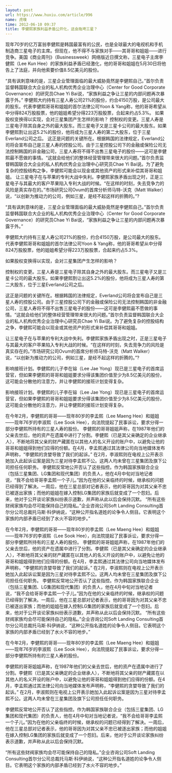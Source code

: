 ```yaml
---
layout: post
url: https://www.huxiu.com/article/996
name: 虎嗅
time: 2012-06-10 09:37
title: 李健熙家族利益矛盾公开化，这会拖垮三星？
---
```

现年70岁的亿万富翁李健熙是韩国最富有的公民，也是全球最大的电视机和手机制造商三星电子的主席。但现在，他不得不与家族对手——其哥哥和姐姐——进行竞争。美国《商业周刊》（Businessweek）网络版近日撰文称，三星电子主席李健熙（Lee Kun Hee）的家族利益矛盾已经激化，他的哥哥和姐姐在5月30日将他告上了法庭，并向他索要价值8.5亿美元的股份。

“具有讽刺意味的是，三星企业管理面临的最大威胁竟然是李健熙自己。”首尔负责监督韩国联合大企业的私人机构优秀企业治理中心（Center for Good Corporate Governance）的研究员Chae Yi Bai说，“家族利益之争让三星的内部问题再次暴露于外。” 李健熙大约持有三星人寿公司21%的股份，约合4150万股，是公司最大的股东。代表李健熙哥哥和姐姐的首尔法律公司Yoon & Yang称，他的哥哥希望从中分得824万股股票，他的姐姐希望分得223万股股票，合起来约占5.3%。 如果股权变换得以实现，会对三星集团产生怎样的影响？ 控制权的变更。三星人寿是三星电子除其自身之外的最大股东。而三星电子又是三星卡公司的最大股东。如果李健熙割让出这5.2%的股份，他将成为三星人寿的第二大股东，位于三星Everland公司之后。 这正是问题的关键所在。根据韩国的法律规定，Everland公司将会宣布自己是三星人寿的控股公司。由于三星控股公司下的金融或保险公司无法控制韩国的非金融公司，三星人寿将不得不出售三星电子的股份——这可是李健熙最不愿做的事情。“这就会给他们的整体经营管理带来很大的问题。”首尔负责监督韩国联合大企业的私人机构优秀企业治理中心研究员Chae Yi Bai说。为了避免复杂的控股结构之争，李健熙可能会以现金或其他资产的形式来补偿其哥哥和姐姐。 让三星电子在与苹果的专利大战中失利。李健熙家族矛盾出现之时，正是三星电子与其最大的客户苹果陷入专利大战的时候。“在这样的时刻，失去竞争力的风险是真实存在的。”市场研究公司Ovum的首席分析师马特-沃克（Matt Walker）说，“以创新为推动力的公司，例如三星，是经不起这样的折腾的。”?

“具有讽刺意味的是，三星企业管理面临的最大威胁竟然是李健熙自己。”首尔负责监督韩国联合大企业的私人机构优秀企业治理中心（Center for Good Corporate Governance）的研究员Chae Yi Bai说，“家族利益之争让三星的内部问题再次暴露于外。”

李健熙大约持有三星人寿公司21%的股份，约合4150万股，是公司最大的股东。代表李健熙哥哥和姐姐的首尔法律公司Yoon & Yang称，他的哥哥希望从中分得824万股股票，他的姐姐希望分得223万股股票，合起来约占5.3%。

如果股权变换得以实现，会对三星集团产生怎样的影响？

控制权的变更。三星人寿是三星电子除其自身之外的最大股东。而三星电子又是三星卡公司的最大股东。如果李健熙割让出这5.2%的股份，他将成为三星人寿的第二大股东，位于三星Everland公司之后。

这正是问题的关键所在。根据韩国的法律规定，Everland公司将会宣布自己是三星人寿的控股公司。由于三星控股公司下的金融或保险公司无法控制韩国的非金融公司，三星人寿将不得不出售三星电子的股份——这可是李健熙最不愿做的事情。“这就会给他们的整体经营管理带来很大的问题。”首尔负责监督韩国联合大企业的私人机构优秀企业治理中心研究员Chae Yi Bai说。为了避免复杂的控股结构之争，李健熙可能会以现金或其他资产的形式来补偿其哥哥和姐姐。

让三星电子在与苹果的专利大战中失利。李健熙家族矛盾出现之时，正是三星电子与其最大的客户苹果陷入专利大战的时候。“在这样的时刻，失去竞争力的风险是真实存在的。”市场研究公司Ovum的首席分析师马特-沃克（Matt Walker）说，“以创新为推动力的公司，例如三星，是经不起这样的折腾的。”?

影响接班计划。李健熙的儿子李在镕（Lee Jae Yong）现已是三星电子的首席运营官，但如果李健熙的哥哥和姐姐要求分得该集团价值至少为8.5亿美元的股份，这可能会分散他的注意力，并让李健熙的接班计划变得复杂。

影响接班计划。李健熙的儿子李在镕（Lee Jae Yong）现已是三星电子的首席运营官，但如果李健熙的哥哥和姐姐要求分得该集团价值至少为8.5亿美元的股份，这可能会分散他的注意力，并让李健熙的接班计划变得复杂。

在今年2月，李健熙的哥哥——现年80岁的李孟熙（Lee Maeng Hee）和姐姐——现年76岁的李淑熙（Lee Sook Hee），向法院提起了民事诉讼，要求分得一部分李健熙所持有的三星人寿的股份。 李健熙的哥哥姐姐声称，在1987年他们的父亲去世后，他的资产在遗属中进行了分割。李健熙（已是其父亲确定的企业继承人），不断地将其父亲的财产藏匿在以其他人的名义开设的账户中，以避免让他的哥哥和姐姐得到他们应得的份额。在4月，李孟熙通过其法律公司向当地媒体发布声明称，“李健熙的贪婪导致了我们的起诉。” 在2月，李淑熙则在电视上公开表示她加入此起诉讼案是因为三星对待李孟熙不公。这两人均未曾在三星集团及旗下公司担任任何职务。 李健熙反常地公开否认了这些指控。作为韩国家族联合企业（包括三星集团、LG集团和现代集团）的负责人，他在4月中旬对当地记者说，“我不会给哥哥李孟熙一个子儿。”因为在他的父亲临终的时候，继承权的问题已经得到了解决。一周后，他在三星总部对记者表示，他的哥哥因为对其父亲不忠已被逐出家族；而他的姐姐在嫁入控制LG集团的家族后就变成了一个怨妇。后来，他对于公开谈论家族纠纷表示道歉，并声称从此以后会保持沉默。 “所有这些财阀家族均会尽可能保持自己的隐私。”企业咨询公司Soft Landing Consulting首尔分公司总裁托马斯·科伊纳说，“这种公开指名道姓的论争令人侧目。它表明这个家族的内部矛盾已经到了水火不容的地步。”

在今年2月，李健熙的哥哥——现年80岁的李孟熙（Lee Maeng Hee）和姐姐——现年76岁的李淑熙（Lee Sook Hee），向法院提起了民事诉讼，要求分得一部分李健熙所持有的三星人寿的股份。 李健熙的哥哥姐姐声称，在1987年他们的父亲去世后，他的资产在遗属中进行了分割。李健熙（已是其父亲确定的企业继承人），不断地将其父亲的财产藏匿在以其他人的名义开设的账户中，以避免让他的哥哥和姐姐得到他们应得的份额。在4月，李孟熙通过其法律公司向当地媒体发布声明称，“李健熙的贪婪导致了我们的起诉。” 在2月，李淑熙则在电视上公开表示她加入此起诉讼案是因为三星对待李孟熙不公。这两人均未曾在三星集团及旗下公司担任任何职务。 李健熙反常地公开否认了这些指控。作为韩国家族联合企业（包括三星集团、LG集团和现代集团）的负责人，他在4月中旬对当地记者说，“我不会给哥哥李孟熙一个子儿。”因为在他的父亲临终的时候，继承权的问题已经得到了解决。一周后，他在三星总部对记者表示，他的哥哥因为对其父亲不忠已被逐出家族；而他的姐姐在嫁入控制LG集团的家族后就变成了一个怨妇。后来，他对于公开谈论家族纠纷表示道歉，并声称从此以后会保持沉默。 “所有这些财阀家族均会尽可能保持自己的隐私。”企业咨询公司Soft Landing Consulting首尔分公司总裁托马斯·科伊纳说，“这种公开指名道姓的论争令人侧目。它表明这个家族的内部矛盾已经到了水火不容的地步。”

在今年2月，李健熙的哥哥——现年80岁的李孟熙（Lee Maeng Hee）和姐姐——现年76岁的李淑熙（Lee Sook Hee），向法院提起了民事诉讼，要求分得一部分李健熙所持有的三星人寿的股份。

李健熙的哥哥姐姐声称，在1987年他们的父亲去世后，他的资产在遗属中进行了分割。李健熙（已是其父亲确定的企业继承人），不断地将其父亲的财产藏匿在以其他人的名义开设的账户中，以避免让他的哥哥和姐姐得到他们应得的份额。在4月，李孟熙通过其法律公司向当地媒体发布声明称，“李健熙的贪婪导致了我们的起诉。” 在2月，李淑熙则在电视上公开表示她加入此起诉讼案是因为三星对待李孟熙不公。这两人均未曾在三星集团及旗下公司担任任何职务。

李健熙反常地公开否认了这些指控。作为韩国家族联合企业（包括三星集团、LG集团和现代集团）的负责人，他在4月中旬对当地记者说，“我不会给哥哥李孟熙一个子儿。”因为在他的父亲临终的时候，继承权的问题已经得到了解决。一周后，他在三星总部对记者表示，他的哥哥因为对其父亲不忠已被逐出家族；而他的姐姐在嫁入控制LG集团的家族后就变成了一个怨妇。后来，他对于公开谈论家族纠纷表示道歉，并声称从此以后会保持沉默。

“所有这些财阀家族均会尽可能保持自己的隐私。”企业咨询公司Soft Landing Consulting首尔分公司总裁托马斯·科伊纳说，“这种公开指名道姓的论争令人侧目。它表明这个家族的内部矛盾已经到了水火不容的地步。”

